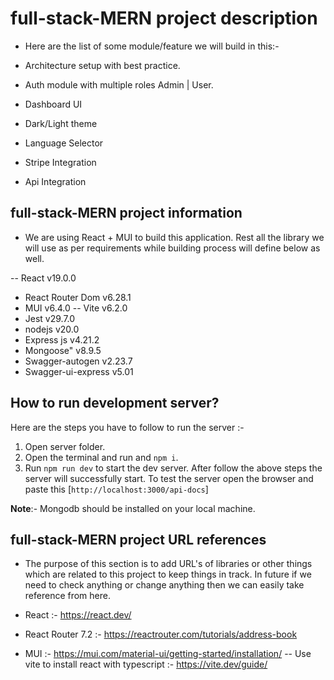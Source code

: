
# full-stack-MERN project description
- Here are the list of some module/feature we will build in this:- 

- Architecture setup with best practice.
- Auth module with multiple roles Admin | User.
- Dashboard UI
- Dark/Light theme
- Language Selector
- Stripe Integration
- Api Integration


## full-stack-MERN project information
- We are using React + MUI to build this application. Rest all the library we will use as per requirements while building process will define below as well. 

-- React v19.0.0 
- React Router Dom v6.28.1
- MUI v6.4.0
-- Vite v6.2.0
- Jest v29.7.0
- nodejs v20.0
- Express js v4.21.2
- Mongoose" v8.9.5
- Swagger-autogen v2.23.7
- Swagger-ui-express v5.01

## How to run development server?
Here are the steps you have to follow to run the server :-
1. Open server folder.
2. Open the terminal and run and `npm i`.
3. Run `npm run dev` to start the dev server.
After follow the above steps the server will successfully start. To test the server open the browser and paste this [`http://localhost:3000/api-docs`]

**Note**:- Mongodb should be installed on your local machine. 


## full-stack-MERN project URL references 
- The purpose of this section is to add URL's of libraries or other things which are related to this project to keep things in track. In future if we need to check anything or change anything then we can easily take reference from here.

- React :- https://react.dev/
- React Router 7.2 :- https://reactrouter.com/tutorials/address-book
- MUI :- https://mui.com/material-ui/getting-started/installation/ 
-- Use vite to install react with typescript :- https://vite.dev/guide/

